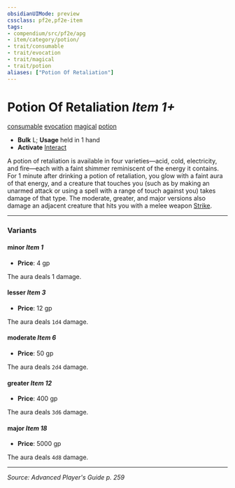 ```yaml
---
obsidianUIMode: preview
cssclass: pf2e,pf2e-item
tags:
- compendium/src/pf2e/apg
- item/category/potion/
- trait/consumable
- trait/evocation
- trait/magical
- trait/potion
aliases: ["Potion Of Retaliation"]
---
```

# Potion Of Retaliation *Item 1+*  
[consumable](consumable.md "Consumable Item Trait")  [evocation](evocation.md "Evocation School Trait")  [magical](magical.md "Magical Item Trait")  [potion](potion.md "Potion Item Trait")  

- **Bulk** L; **Usage** held in 1 hand
- **Activate** [Interact](interact.md)

A potion of retaliation is available in four varieties—acid, cold, electricity, and fire—each with a faint shimmer reminiscent of the energy it contains. For 1 minute after drinking a potion of retaliation, you glow with a faint aura of that energy, and a creature that touches you (such as by making an unarmed attack or using a spell with a range of touch against you) takes damage of that type. The moderate, greater, and major versions also damage an adjacent creature that hits you with a melee weapon [Strike](strike.md).

---

### Variants

#### minor *Item 1*

- **Price**: 4 gp

The aura deals 1 damage.

#### lesser *Item 3*

- **Price**: 12 gp

The aura deals `1d4` damage.

#### moderate *Item 6*

- **Price**: 50 gp

The aura deals `2d4` damage.

#### greater *Item 12*

- **Price**: 400 gp

The aura deals `3d6` damage.

#### major *Item 18*

- **Price**: 5000 gp

The aura deals `4d8` damage.

---
*Source: Advanced Player's Guide p. 259*